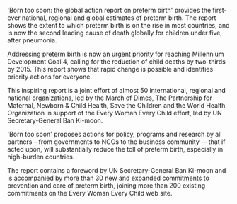  'Born too soon: the global action report on preterm birth' provides the first-ever national, regional and global estimates of preterm birth. The report shows the extent to which preterm birth is on the rise in most countries, and is now the second leading cause of death globally for children under five, after pneumonia.

Addressing preterm birth is now an urgent priority for reaching Millennium Development Goal 4, calling for the reduction of child deaths by two-thirds by 2015. This report shows that rapid change is possible and identifies priority actions for everyone.

This inspiring report is a joint effort of almost 50 international, regional and national organizations, led by the March of Dimes, The Partnership for Maternal, Newborn & Child Health, Save the Children and the World Health Organization in support of the Every Woman Every Child effort, led by UN Secretary-General Ban Ki-moon.

'Born too soon' proposes actions for policy, programs and research by all partners – from governments to NGOs to the business community -- that if acted upon, will substantially reduce the toll of preterm birth, especially in high-burden countries.

The report contains a foreword by UN Secretary-General Ban Ki-moon and is accompanied by more than 30 new and expanded commitments to prevention and care of preterm birth, joining more than 200 existing commitments on the Every Woman Every Child web site.
